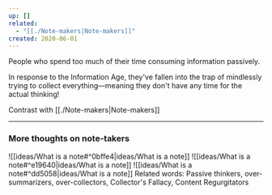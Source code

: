 ```yaml
---
up: []
related:
  - "[[./Note-makers|Note-makers]]"
created: 2020-06-01
---
```

People who spend too much of their time consuming information passively. 

In response to the Information Age, they've fallen into the trap of mindlessly trying to collect everything—meaning they don't have any time for the actual thinking!

Contrast with [[./Note-makers|Note-makers]]

---

### More thoughts on note-takers
![[ideas/What is a note#^0bffe4|ideas/What is a note]] ![[ideas/What is a note#^e19640|ideas/What is a note]] ![[ideas/What is a note#^dd5058|ideas/What is a note]]
Related words: Passive thinkers, over-summarizers, over-collectors, Collector's Fallacy, Content Regurgitators

